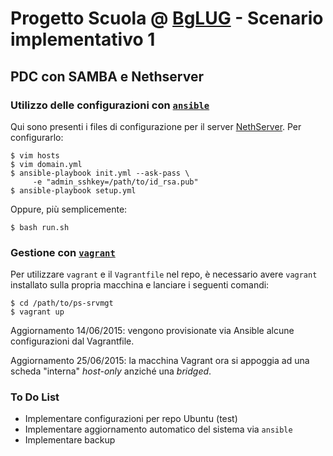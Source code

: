 # Progetto Scuola @ [BgLUG](http://bglug.it) - Scenario implementativo 1 #
## PDC con SAMBA e Nethserver ##


### Utilizzo delle configurazioni con [`ansible`](http://www.ansible.com) ###

Qui sono presenti i files di configurazione per il server [NethServer](http://www.nethserver.org/).
Per configurarlo:

    $ vim hosts
    $ vim domain.yml
    $ ansible-playbook init.yml --ask-pass \
         -e "admin_sshkey=/path/to/id_rsa.pub"
    $ ansible-playbook setup.yml 

Oppure, più semplicemente:

    $ bash run.sh

### Gestione con [`vagrant`](http://www.vagrantup.com) ###

Per utilizzare `vagrant` e il `Vagrantfile` nel
repo, è necessario avere `vagrant` installato sulla propria macchina e
lanciare i seguenti comandi:

    $ cd /path/to/ps-srvmgt
    $ vagrant up

Aggiornamento 14/06/2015: vengono provisionate via Ansible alcune
configurazioni dal Vagrantfile.

Aggiornamento 25/06/2015: la macchina Vagrant ora si appoggia ad una scheda
"interna" *host-only* anziché una *bridged*.

### To Do List ###

* Implementare configurazioni per repo Ubuntu (test)
* Implementare aggiornamento automatico del sistema via `ansible`
* Implementare backup
